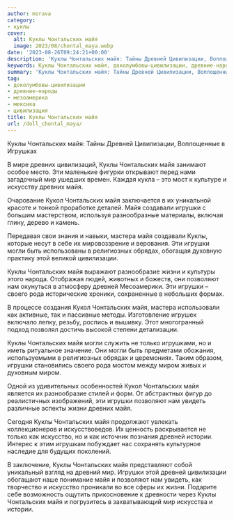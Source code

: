 ```yaml
---
author: morava
category:
- куклы
cover:
  alt: Куклы Чонтальских майя
  image: 2023/08/chontal_maya.webp
date: '2023-08-26T09:24:21+00:00'
description: 'Куклы Чонтальских майя: Тайны Древней Цивилизации, Воплощенные в Игрушках В мире древних цивилизаций, Куклы Чонтальских майя занимают особое место. Эти...'
keywords: Куклы Чонтальских майя, доколумбовы-цивилизации, древние-народы, мезоамерика, мексика, цивилизация, майя, чонтальских, куклы, игрушки, древней, цивилизации, древних, мир, кукол, могли, жизни, позволяют, нам, создавали, мастера
summary: 'Куклы Чонтальских майя: Тайны Древней Цивилизации, Воплощенные в Игрушках В мире древних цивилизаций, Куклы Чонтальских майя занимают особое место. Эти...'
tag:
- доколумбовы-цивилизации
- древние-народы
- мезоамерика
- мексика
- цивилизация
title: Куклы Чонтальских майя
url: /doll_chontal_maya/
---
```


Куклы Чонтальских майя: Тайны Древней Цивилизации, Воплощенные в Игрушках

В мире древних цивилизаций, Куклы Чонтальских майя занимают особое место. Эти маленькие фигурки открывают перед нами загадочный мир ушедших времен. Каждая кукла – это мост к культуре и искусству древних майя.

Очарование Кукол Чонтальских майя заключается в их уникальной красоте и тонкой проработке деталей. Майя создавали игрушки с большим мастерством, используя разнообразные материалы, включая глину, дерево и камень.

Передавая свои знания и навыки, мастера майя создавали Куклы, которые несут в себе их мировоззрение и верования. Эти игрушки могли быть использованы в религиозных обрядах, обогащая духовную практику этой великой цивилизации.

Куклы Чонтальских майя выражают разнообразие жизни и культуры этого народа. Отображая людей, животных и божеств, они позволяют нам окунуться в атмосферу древней Месоамерики. Эти игрушки – своего рода исторические хроники, сохраненные в небольших формах.

В процессе создания Кукол Чонтальских майя, мастера использовали как активные, так и пассивные методы. Изготовление игрушек включало лепку, резьбу, роспись и вышивку. Этот многогранный подход позволял достичь высокой степени детализации.

Куклы Чонтальских майя могли служить не только игрушками, но и иметь ритуальное значение. Они могли быть предметами обожания, используемыми в религиозных обрядах и церемониях. Таким образом, игрушки становились своего рода мостом между миром живых и духовным миром.

Одной из удивительных особенностей Кукол Чонтальских майя является их разнообразие стилей и форм. От абстрактных фигур до реалистичных изображений, эти игрушки позволяют нам увидеть различные аспекты жизни древних майя.

Сегодня Куклы Чонтальских майя продолжают увлекать коллекционеров и искусствоведов. Их ценность раскрывается не только как искусство, но и как источник познания древней истории. Интерес к этим игрушкам побуждает нас сохранять культурное наследие для будущих поколений.

В заключение, Куклы Чонтальских майя представляют собой уникальный взгляд на древний мир. Игрушки этой древней цивилизации обогащают наше понимание майя и позволяют нам увидеть, как творчество и искусство проникали во все сферы их жизни. Подарите себе возможность ощутить прикосновение к древности через Куклы Чонтальских майя и погрузитесь в захватывающий мир искусства и истории.